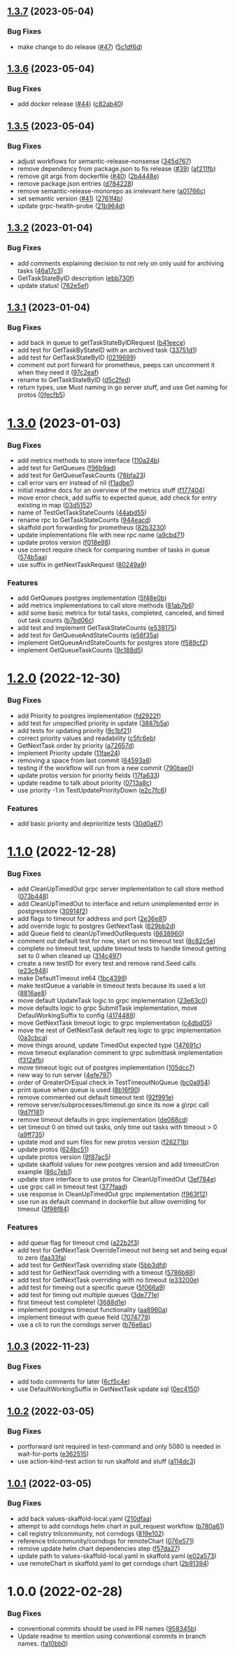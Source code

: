 ## [1.3.7](https://github.com/TnLCommunity/corndogs/compare/v1.3.6...v1.3.7) (2023-05-04)


### Bug Fixes

* make change to do release ([#47](https://github.com/TnLCommunity/corndogs/issues/47)) ([5c1df6d](https://github.com/TnLCommunity/corndogs/commit/5c1df6d190534625a22b274cbb6ba44baaaccebf))

## [1.3.6](https://github.com/TnLCommunity/corndogs/compare/v1.3.5...v1.3.6) (2023-05-04)


### Bug Fixes

* add docker release ([#44](https://github.com/TnLCommunity/corndogs/issues/44)) ([c82ab40](https://github.com/TnLCommunity/corndogs/commit/c82ab403f79b3e2c682b26929dfe7c3f124722a1))

## [1.3.5](https://github.com/TnLCommunity/corndogs/compare/v1.3.4...v1.3.5) (2023-05-04)


### Bug Fixes

* adjust workflows for semantic-release-nonsense ([345d767](https://github.com/TnLCommunity/corndogs/commit/345d767939a9a37173cfdcac973a74757d88ca0f))
* remove dependency from package.json to fix release ([#39](https://github.com/TnLCommunity/corndogs/issues/39)) ([af211fb](https://github.com/TnLCommunity/corndogs/commit/af211fb1fe05be7d3eb6042ccd6a3509bf24d28d))
* remove git args from dockerfile ([#40](https://github.com/TnLCommunity/corndogs/issues/40)) ([2b4448e](https://github.com/TnLCommunity/corndogs/commit/2b4448e7422519681586004c06f396030b8113d8))
* remove package.json entries ([d784228](https://github.com/TnLCommunity/corndogs/commit/d7842284df5fa26859d2757597e452ade9caf011))
* remove semantic-release-monorepo as irrelevant here ([a01766c](https://github.com/TnLCommunity/corndogs/commit/a01766c48ad719df863e29139ab5df7fa71736b0))
* set semantic version ([#41](https://github.com/TnLCommunity/corndogs/issues/41)) ([2761f4b](https://github.com/TnLCommunity/corndogs/commit/2761f4b6209cf5b7ab01c096f4fd644540530fb3))
* update grpc-health-probe ([21b964d](https://github.com/TnLCommunity/corndogs/commit/21b964d1bacbfb3f504306294b77bcfe9d258cc6))

## [1.3.2](https://github.com/TnLCommunity/corndogs/compare/v1.3.1...v1.3.2) (2023-01-04)


### Bug Fixes

* add comments explaining decision to not rely on only uuid for archiving tasks ([46a17c3](https://github.com/TnLCommunity/corndogs/commit/46a17c39bfcdb37deeb79cd49d069b4ca8f94e85))
* GetTaskStateByID description ([ebb730f](https://github.com/TnLCommunity/corndogs/commit/ebb730f0aa07c12900aceda7fac9fe82944ed961))
* update status! ([762e5ef](https://github.com/TnLCommunity/corndogs/commit/762e5efaaca5e22b2dc74f495b72d6f890278209))

## [1.3.1](https://github.com/TnLCommunity/corndogs/compare/v1.3.0...v1.3.1) (2023-01-04)


### Bug Fixes

* add back in queue to getTaskStateByIDRequest ([b41eece](https://github.com/TnLCommunity/corndogs/commit/b41eece4ea298625b87858f0a198ff0e55e77f01))
* add test for GetTaskByStateID with an archived task ([33751d1](https://github.com/TnLCommunity/corndogs/commit/33751d14aaffd2b0a2d1a9686cb3a3756f57516d))
* add test for GetTaskStateByID ([0219699](https://github.com/TnLCommunity/corndogs/commit/0219699f241425e7e2c3eca3a957b4994ac148ba))
* comment out port forward for prometheus, peeps can uncomment it when they need it ([97c2eaf](https://github.com/TnLCommunity/corndogs/commit/97c2eaf9a3b0cce8cd6a264955de7d5489bd6a18))
* rename to GetTaskStateByID ([d5c2fed](https://github.com/TnLCommunity/corndogs/commit/d5c2fed1526de58c0fb260c103ec116dcb53a1db))
* return types, use Must naming in go server stuff, and use Get naming for protos ([0fecfb5](https://github.com/TnLCommunity/corndogs/commit/0fecfb5a1a285618576f427c0b2597286562679c))

# [1.3.0](https://github.com/TnLCommunity/corndogs/compare/v1.2.0...v1.3.0) (2023-01-03)


### Bug Fixes

* add metrics methods to store interface ([110a24b](https://github.com/TnLCommunity/corndogs/commit/110a24b1d64e15993f6490578a4b8b9d7733dc8d))
* add test for GetQueues ([f96b9ad](https://github.com/TnLCommunity/corndogs/commit/f96b9ad641f4fc0b758e07009c4c063c42ba3227))
* add test for GetQueueTaskCounts ([78bfa23](https://github.com/TnLCommunity/corndogs/commit/78bfa23049df9220a54b4b6e7d7a03fc1b4f0113))
* call error vars err instead of nil ([f1adbe1](https://github.com/TnLCommunity/corndogs/commit/f1adbe1c4aa6f2d14adc540e1b45b47f8aa60742))
* initial readme docs for an overview of the metrics stuff ([f177404](https://github.com/TnLCommunity/corndogs/commit/f177404bca12e2dab207d5a3be8910641e0b3bf7))
* move error check, add suffix to expected queue, add check for entry existing in map ([03d5152](https://github.com/TnLCommunity/corndogs/commit/03d51527d349db42c3bc3878a4c0353f2c96dcc9))
* name of TestGetTaskStateCounts ([44abd55](https://github.com/TnLCommunity/corndogs/commit/44abd557902b0d1802b9b65b9466c3365475669e))
* rename rpc to GetTaskStateCounts ([944eacd](https://github.com/TnLCommunity/corndogs/commit/944eacd02e83d8affcd116f6ae88a662c7bce228))
* skaffold port forwarding for prometheus ([82b3230](https://github.com/TnLCommunity/corndogs/commit/82b3230fa57cdc0c25bdbbb95264c56a65165b95))
* update implementations file with new rpc name ([a9cbd71](https://github.com/TnLCommunity/corndogs/commit/a9cbd71798c9225d7d56c7c75bcbea13234e506f))
* update protos version ([f018e98](https://github.com/TnLCommunity/corndogs/commit/f018e9870aa8a9d00453320ff49e251a3a9ad92a))
* use correct require check for comparing number of tasks in queue ([574b5aa](https://github.com/TnLCommunity/corndogs/commit/574b5aabca1a3976d3baaa2699b3ec5f2657f323))
* use suffix in getNextTaskRequest ([80249a9](https://github.com/TnLCommunity/corndogs/commit/80249a9bf6fb393a0f94cfde15ef0e26e5d730bd))


### Features

* add GetQueues postgres implementation ([5f48e0b](https://github.com/TnLCommunity/corndogs/commit/5f48e0bef13be5cb0ccc97dabfea2be499b7bd7c))
* add metrics implementations to call store methods ([81ab7b6](https://github.com/TnLCommunity/corndogs/commit/81ab7b68b4cd93a627b76ff04cd2aa3476be7b73))
* add some basic metrics for total tasks, completed, canceled, and timed out task counts ([b7bd06c](https://github.com/TnLCommunity/corndogs/commit/b7bd06c9c849d9adb71e2e490fe0e453add4d929))
* add test and implement GetTaskStateCounts ([e538175](https://github.com/TnLCommunity/corndogs/commit/e538175b483a9cb5df26f1a0283ca46a438c7209))
* add test for GetQueueAndStateCounts ([e56f35a](https://github.com/TnLCommunity/corndogs/commit/e56f35ab210b248ee3ce5ab0d743286a419b2029))
* implement GetQueueAndStateCounts for postgres store ([f589cf2](https://github.com/TnLCommunity/corndogs/commit/f589cf267f091b7692a9121c0b7c1538b9b3351c))
* implement GetQueueTaskCounts ([9c188d5](https://github.com/TnLCommunity/corndogs/commit/9c188d51f5d3c939d229e18fd04db836eac8bb80))

# [1.2.0](https://github.com/TnLCommunity/corndogs/compare/v1.1.0...v1.2.0) (2022-12-30)


### Bug Fixes

* add Priority to postgres implementation ([fd2922f](https://github.com/TnLCommunity/corndogs/commit/fd2922f0f9c3b56ad72056cadf30b8a6c551c137))
* add test for unspecified priority in update ([3887b5a](https://github.com/TnLCommunity/corndogs/commit/3887b5a60ffd8603c259a381d417de1273230961))
* add tests for updating priority ([9c1bf21](https://github.com/TnLCommunity/corndogs/commit/9c1bf215cac4b1ae73455384cc7badcaa9a7480b))
* correct priority values and readability ([c5fc6eb](https://github.com/TnLCommunity/corndogs/commit/c5fc6eb64d7c70282d974b011fa77500cc7254f5))
* GetNextTask order by priority ([a72657d](https://github.com/TnLCommunity/corndogs/commit/a72657deb8aecef49694e43f176fa1a51e40896b))
* implement Priority update ([11fae24](https://github.com/TnLCommunity/corndogs/commit/11fae24c1101e9ad4d6bf8becc090d8e5bb31f4c))
* removing a space from last commit ([64593a8](https://github.com/TnLCommunity/corndogs/commit/64593a8376bf540cebea9dca796e98b7874562f8))
* testing if the workflow will run from a new commit ([790bae0](https://github.com/TnLCommunity/corndogs/commit/790bae0ad8e7b4dedb76949839c3515db12be663))
* update protos version for priority fields ([17fa633](https://github.com/TnLCommunity/corndogs/commit/17fa633711b1c647bd91f03458cf8d59988a0d61))
* update readme to talk about priority ([0713a8c](https://github.com/TnLCommunity/corndogs/commit/0713a8cc4d3569ebb837016a098d0552ddcdfaba))
* use priority -1 in TestUpdatePriorityDown ([e2c7fc6](https://github.com/TnLCommunity/corndogs/commit/e2c7fc6e844874094320bc1a84cffbe3f52d72fd))


### Features

* add basic priority and deprioritize tests ([30d0a67](https://github.com/TnLCommunity/corndogs/commit/30d0a6701bc965fe42aa2e3a051e92e6a6896cd9))

# [1.1.0](https://github.com/TnLCommunity/corndogs/compare/v1.0.3...v1.1.0) (2022-12-28)


### Bug Fixes

* add CleanUpTimedOut grpc server implementation to call store method ([073b448](https://github.com/TnLCommunity/corndogs/commit/073b44837e9d5af62ec7916856d7174be6d2c86a))
* add CleanUpTimedOut to interface and return unimplemented error in postgresstore ([30914f2](https://github.com/TnLCommunity/corndogs/commit/30914f21d476dc06935b9889ef6f5709f6340731))
* add flags to timeout for address and port ([2e36e81](https://github.com/TnLCommunity/corndogs/commit/2e36e81703bcbd22d67a8531ef923c462ac7e4a2))
* add override logic to postgres GetNextTask ([629bb2d](https://github.com/TnLCommunity/corndogs/commit/629bb2d0f35d476dbac6bd91fb0199efa5c0c338))
* add Queue field to cleanUpTimedOutRequests ([6638960](https://github.com/TnLCommunity/corndogs/commit/66389609c1ebf7e6b73ea03a05e46e59499422a0))
* comment out default test for now, start on no timeout test ([8c82c5e](https://github.com/TnLCommunity/corndogs/commit/8c82c5eb1633989c853d71e602d9fa4f2aed9dea))
* complete no timeout test, update timeout tests to handle timeout getting set to 0 when cleaned up ([314c497](https://github.com/TnLCommunity/corndogs/commit/314c497d47587433e468b46313d19ec3ecb6d5d8))
* create a new testID for every test and remove rand.Seed calls ([e23c948](https://github.com/TnLCommunity/corndogs/commit/e23c9489f119d57e4d08a1426aedb47ef2ff4cf2))
* make DefaultTimeout int64 ([1bc4399](https://github.com/TnLCommunity/corndogs/commit/1bc43995606e70729e6401c817bb7299c6b769dc))
* make testQueue a variable in timeout tests because its used a lot ([8816ae8](https://github.com/TnLCommunity/corndogs/commit/8816ae80e736637f162db3e8a1bc53fb5ec34786))
* move default UpdateTask logic to grpc implementation ([23e63c0](https://github.com/TnLCommunity/corndogs/commit/23e63c0e991e5b8d1b8f226df4e052643b126040))
* move defaults logic to grpc SubmitTask implementation, move DefaulWorkingSuffix to config ([4174489](https://github.com/TnLCommunity/corndogs/commit/417448934a989ae5af588beab896451d07e0916d))
* move GetNextTask timeout logic to grpc implementation ([c4dbd05](https://github.com/TnLCommunity/corndogs/commit/c4dbd0552b0ec2d942b3ea91a8e495c57c5f2c79))
* move the rest of GetNextTask default req logic to grpc implementation ([0a3cbca](https://github.com/TnLCommunity/corndogs/commit/0a3cbcabf40aede0977dfaacb3bebcf6a8260606))
* move things around, update TimedOut expected type ([147691c](https://github.com/TnLCommunity/corndogs/commit/147691cc8deb8940358b7b6e48971927cae75c90))
* move timeout explanation comment to grpc submittask implementation ([f312afb](https://github.com/TnLCommunity/corndogs/commit/f312afb7c97760041f3d38f7862d9d9f1d3f5e6e))
* move timeout logic out of postgres implementation ([105dcc7](https://github.com/TnLCommunity/corndogs/commit/105dcc7c35ad77c009a3d28aff2ee62ea1c86a12))
* new way to run server ([4efe797](https://github.com/TnLCommunity/corndogs/commit/4efe797ad3d66c36c7bf96a0bbe63e488d79fdb4))
* order of GreaterOrEqual check in TestTimeoutNoQueue ([bc0a954](https://github.com/TnLCommunity/corndogs/commit/bc0a954e447d5941081514c926dcb59b5fe85be8))
* print queue when queue is used ([8b16f90](https://github.com/TnLCommunity/corndogs/commit/8b16f90131bfa6f57e8b72717d3ffeb579e1a0b6))
* remove commented out default timeout test ([92f991e](https://github.com/TnLCommunity/corndogs/commit/92f991ef71557e3952b12867d1507f20cee5a2ac))
* remove server/subprocesses/timeout.go since its now a g\rpc call ([9d7f181](https://github.com/TnLCommunity/corndogs/commit/9d7f181297033acdfba2e909eb7cff640b2b457e))
* remove timeout defaults in grpc implementation ([de068cd](https://github.com/TnLCommunity/corndogs/commit/de068cdeed9d865cba27fa879fb63c9166a280aa))
* set timeout 0 on timed out tasks, only time out tasks with timeout > 0 ([a9ff735](https://github.com/TnLCommunity/corndogs/commit/a9ff735d78b6fa8ba7a29d0bdc1cb472a33bc276))
* update mod and sum files for new protos version ([f26271b](https://github.com/TnLCommunity/corndogs/commit/f26271b9499dfd6b20140e1768e73045d30db30d))
* update protos ([624bc51](https://github.com/TnLCommunity/corndogs/commit/624bc51009f2c79740b0f849a8514dbe649d9466))
* update protos version ([9f87ac5](https://github.com/TnLCommunity/corndogs/commit/9f87ac5dce081a4f6ed5a0e8af1deaa12e80a67e))
* update skaffold values for new postgres version and add timeoutCron example ([86c7eb1](https://github.com/TnLCommunity/corndogs/commit/86c7eb1861a47b82c5cd97149f3947bac8ac46c5))
* update store interface to use protos for CleanUpTimedOut ([3ef784e](https://github.com/TnLCommunity/corndogs/commit/3ef784e32777ae6f5ee8a9c4cbce63009a164f5d))
* use grpc call in timeout test ([377faad](https://github.com/TnLCommunity/corndogs/commit/377faad4d82b8f47ee6bdc5e7cba83db650e2ab5))
* use response in CleanUpTimedOut grpc implementation ([f963f12](https://github.com/TnLCommunity/corndogs/commit/f963f12fa386715455b3d495a4963d1e6ffa67e0))
* use run as default command in dockerfile but allow overriding for timeout ([3f98f84](https://github.com/TnLCommunity/corndogs/commit/3f98f842fbb39ffd74a92c2729fab6ebb8f2d9b8))


### Features

* add queue flag for timeout cmd ([a22b2f3](https://github.com/TnLCommunity/corndogs/commit/a22b2f30a6383f392a2b9c6adabea19b9b24b54e))
* add test for GetNextTask OverrideTimeout not being set and being equal to zero ([faa33fa](https://github.com/TnLCommunity/corndogs/commit/faa33fa90fec3a838daf8972cd367cd099d473ab))
* add test for GetNextTask overriding state ([5bb3dfd](https://github.com/TnLCommunity/corndogs/commit/5bb3dfd6b93421686a070ff320c8832bd0a76aec))
* add test for GetNextTask overriding with a timeout ([5786b88](https://github.com/TnLCommunity/corndogs/commit/5786b8867b815122ad5b1e8ca9e9a812361569c1))
* add test for GetNextTask overriding with no timeout ([e33200e](https://github.com/TnLCommunity/corndogs/commit/e33200e7830c8845c64982d7d541be7cd02925c3))
* add test for timeing out a specific queue ([5f066a9](https://github.com/TnLCommunity/corndogs/commit/5f066a9dbfab52b05aa542184ea544c71c37707e))
* add test for timing out multiple queues ([3de771e](https://github.com/TnLCommunity/corndogs/commit/3de771eaa8445ada13645e902599901f559be03c))
* first timeout test complete! ([3688d1e](https://github.com/TnLCommunity/corndogs/commit/3688d1e592e27b62e8c6ccb7367f53848e942c19))
* implement postgres timeout functionality ([aa8960a](https://github.com/TnLCommunity/corndogs/commit/aa8960ab7c6759f75da8f76899d70c6d6bac8b2e))
* implement timeout with queue field ([7074779](https://github.com/TnLCommunity/corndogs/commit/7074779cb582a177748087174e1151530269ff1f))
* use a cli to run the corndogs server ([b76e6ac](https://github.com/TnLCommunity/corndogs/commit/b76e6acea18cbbcd4aea8bf47ad42678215dc602))

## [1.0.3](https://github.com/TnLCommunity/corndogs/compare/v1.0.2...v1.0.3) (2022-11-23)


### Bug Fixes

* add todo comments for later ([6cf5c4e](https://github.com/TnLCommunity/corndogs/commit/6cf5c4ed6d6377a88dd5a4ca8d9af255d9985184))
* use DefaultWorkingSuffix in GetNextTask update sql ([0ec4150](https://github.com/TnLCommunity/corndogs/commit/0ec415005636abdba934d6585a01ceefaf29f2e4))

## [1.0.2](https://github.com/TnLCommunity/corndogs/compare/v1.0.1...v1.0.2) (2022-03-05)


### Bug Fixes

* portforward isnt required in test-command and only 5080 is needed in wait-for-ports ([e362515](https://github.com/TnLCommunity/corndogs/commit/e3625156481e5ac5af40c7b3e39642e15d2a17dc))
* use action-kind-test action to run skaffold and stuff ([a114dc3](https://github.com/TnLCommunity/corndogs/commit/a114dc312aa24b6e24c7c6e3ba71ed3727f8cea7))

## [1.0.1](https://github.com/TnLCommunity/corndogs/compare/v1.0.0...v1.0.1) (2022-03-05)


### Bug Fixes

* add back values-skaffold-local.yaml ([210dfaa](https://github.com/TnLCommunity/corndogs/commit/210dfaa1eb7ca7f321fe9c40b970b7723a9c0e68))
* attempt to add corndogs helm chart in pull_request workflow ([b780a61](https://github.com/TnLCommunity/corndogs/commit/b780a61d5cbf0f20a57b8ae4d2c36ed8ffc7bf1a))
* call registry tnlcommunity, not corndogs ([819e102](https://github.com/TnLCommunity/corndogs/commit/819e1020a0122e6f331329407beceaefca5b1f95))
* reference tnlcommunity/corndogs for remoteChart ([076e571](https://github.com/TnLCommunity/corndogs/commit/076e57137c79cfc5426e3278c4cdc13664de10cf))
* remove update helm chart dependencies step ([f57da27](https://github.com/TnLCommunity/corndogs/commit/f57da27ec35a667798c77e89dcd1c954e9aa9c87))
* update path to values-skaffold-local.yaml in skaffold.yaml ([e02a573](https://github.com/TnLCommunity/corndogs/commit/e02a5734161e5792b7937df414b4dd3659a3de3b))
* use remoteChart in skaffold.yaml to get corndogs chart ([2b91394](https://github.com/TnLCommunity/corndogs/commit/2b913947fc6afa30f3dad0b939a98ab51eaccf67))

# 1.0.0 (2022-02-28)


### Bug Fixes

* conventional commits should be used in PR names ([958345b](https://github.com/TnLCommunity/corndogs/commit/958345b87067eaa9584231b7436d9ec5622adc28))
* Update readme to mention using conventional commits in branch names. ([fa10bb0](https://github.com/TnLCommunity/corndogs/commit/fa10bb038d248dc0cf98f3577f4e2eeb08df6e04))
